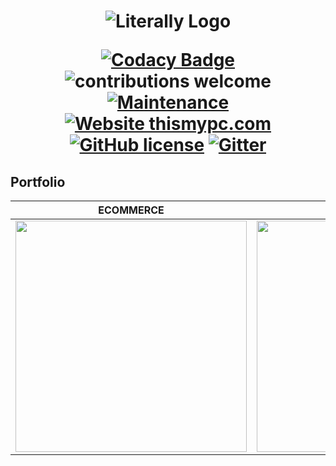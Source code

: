 <h1 align="center">
  <img src="https://cdn.shortpixel.ai/client/q_glossy,ret_img/https://literally.co.jp/wp-content/uploads/2020/02/Literally%E3%81%AE%E3%82%B3%E3%83%94%E3%83%BC-3-e1597867262519.png" alt="Literally Logo" />
  
  <br/>
  
  [![Codacy Badge](https://api.codacy.com/project/badge/Grade/5b677e607def4466b8084eb76be4f0d7)](https://app.codacy.com/app/supunlakmal/thismypc?utm_source=github.com&utm_medium=referral&utm_content=supunlakmal/thismypc&utm_campaign=Badge_Grade_Dashboard)
![contributions welcome](https://img.shields.io/badge/contributions-welcome-brightgreen.svg?style=flat) [![Maintenance](https://img.shields.io/badge/Maintained%3F-yes-green.svg)](https://github.com/supunlakmal/thismypc/graphs/commit-activity) [![Website thismypc.com](https://img.shields.io/website-up-down-green-red/http/shields.io.svg)](http://thismypc.com/) [![GitHub license](https://img.shields.io/badge/license-MIT-blue.svg?style=flat-square)](https://github.com/supunlakmal/thismypc/blob/master/LICENSE)
[![Gitter](https://badges.gitter.im/gitterHQ/gitter.svg)](https://gitter.im/Thismypc/community)
</h1>

## Portfolio

ECOMMERCE | WORDPRESS | HTML5 GAME | MOBILE DEVELOPMENT | CRYPTOCURRENCY
:-------------------------:|:-------------------------:|:-------------------------:|:-------------------------:|:-------------------------:
<img src="https://portfolio.literally.co.jp/wp-content/uploads/2021/01/restaurant-food-370x370.jpg" width="370"> | <img src="https://portfolio.literally.co.jp/wp-content/uploads/2021/01/rings-site-370x370.jpg" width="370">|<img src="https://portfolio.literally.co.jp/wp-content/uploads/2021/01/mahjong-370x370.jpg" width="370"> |<img src="https://portfolio.literally.co.jp/wp-content/uploads/2021/01/GameShop-1024x1024.jpg" width="370">|<img src="https://portfolio.literally.co.jp/wp-content/uploads/2021/01/Main_News@2x-370x370.jpg" width="370">
